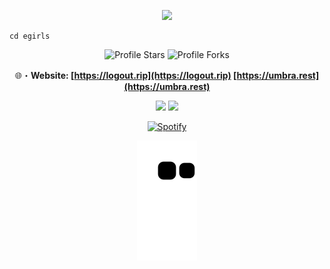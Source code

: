 <p align="center">
  <a href="https://logout.space"><img src="https://readme-typing-svg.herokuapp.com?font=VT323&size=100&color=232426&center=true&width=1200&height=140&lines=%E2%98%A6+IM+UMBRA+%E2%98%A6;ONE+DAY+THE+SUN+GONNA+EXPLODE;AND+ALL+THIS+WAS+FOR+NOTHING.."></a>
</p>

```sh-session
cd egirls
```

<div align="center">

<img src="https://img.shields.io/badge/dynamic/json?&label=Total%20Stars&color=008042&style=flat&style=for-the-badge&query=%24.stars&url=https://api.github-star-counter.workers.dev/user/Umbra999" alt="Profile Stars"></a>
<img src="https://img.shields.io/badge/dynamic/json?&label=Total%20Forks&color=008042&style=flat&style=for-the-badge&query=%24.forks&url=https://api.github-star-counter.workers.dev/user/Umbra999" alt="Profile Forks"></a>

🌐・**Website: [https://logout.rip](https://logout.rip) [https://umbra.rest](https://umbra.rest)** 

<a href="https://discordapp.com/users/155552545782235137" target="_blank"> <img src="https://discord.c99.nl/widget/theme-1/155552545782235137.png"/></a>
<a href="https://discordapp.com/users/99546079980187648" target="_blank"> <img src="https://discord.c99.nl/widget/theme-1/99546079980187648.png"/></a>

  
[![Spotify](https://spotify-github-profile.vercel.app/api/view?uid=u8dmsgd7ekdc8db9kh8a5sgkw&cover_image=true&theme=natemoo-re&bar_color=bb00ff&bar_color_cover=false)](https://spotify-github-profile.vercel.app/api/view?uid=u8dmsgd7ekdc8db9kh8a5sgkw&redirect=true)

<a href="https://logout.rip" target="_blank"><img src="https://github.com/rafaballerini/rafaballerini/blob/output/github-contribution-grid-snake.svg" alt="sneke"></a>

